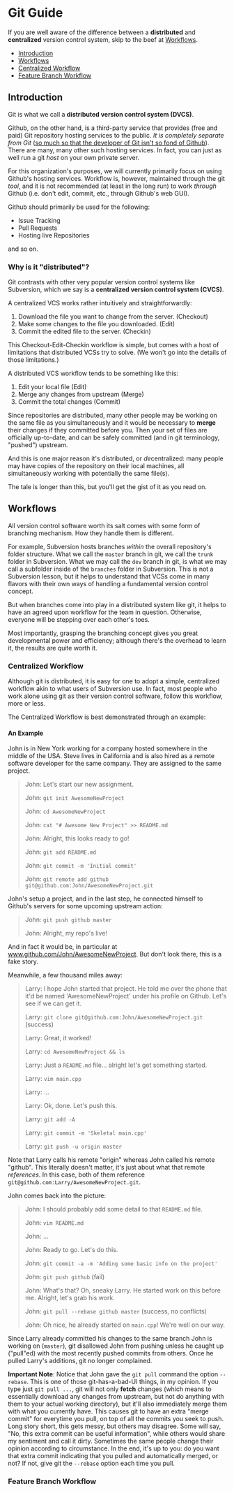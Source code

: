 # Git Guide

If you are well aware of the difference between a **distributed** and **centralized** version control system, skip to the beef at [Workflows](#workflows).

-  [Introduction](#introduction)
-  [Workflows](#workflows)
  -  [Centralized Workflow](#centralized-workflow)
  -  [Feature Branch Workflow](#feature-branch-workflow)

## Introduction

Git is what we call a **distributed version control system (DVCS)**.

Github, on the other hand, is a third-party service that provides (free and paid) Git repository hosting services to the public. *It is completely separate from Git* ([so much so that the developer of Git isn't so fond of Github](https://github.com/torvalds/linux/pull/17#issuecomment-5654674)). There are many, many other such hosting services. In fact, you can just as well run a git *host* on your own private server.

For this organization's purposes, we will currently primarily focus on using Github's hosting services. Workflow is, however, maintained through the git *tool*, and it is not recommended (at least in the long run) to work *through* Github (i.e. don't edit, commit, etc., through Github's web GUI).

Github should primarily be used for the following:

-  Issue Tracking
-  Pull Requests
-  Hosting live Repositories

and so on.

### Why is it "distributed"?

Git contrasts with other very popular version control systems like Subversion, which we say is a **centralized version control system (CVCS)**.

A centralized VCS works rather intuitively and straightforwardly:

1.  Download the file you want to change from the server. (Checkout)
2.  Make some changes to the file you downloaded. (Edit)
3.  Commit the edited file to the server. (Checkin)

This Checkout-Edit-Checkin workflow is simple, but comes with a host of limitations that distributed VCSs try to solve. (We won't go into the details of those limitations.)

A distributed VCS workflow tends to be something like this:

1.  Edit your local file (Edit)
2.  Merge any changes from upstream (Merge)
3.  Commit the total changes (Commit)

Since repositories are distributed, many other people may be working on the same file as you simultaneously and it would be necessary to **merge** their changes if they committed before you. Then your set of files are officially up-to-date, and can be safely committed (and in git terminology, "pushed") upstream.

And this is one major reason it's distributed, or *de*centralized: many people may have copies of the repository on their local machines, all simultaneously working with potentially the same file(s).

The tale is longer than this, but you'll get the gist of it as you read on.

## Workflows

All version control software worth its salt comes with some form of branching mechanism. How they handle them is different.

For example, Subversion hosts branches *within* the overall repository's folder structure. What we call the `master` branch in git, we call the `trunk` folder in Subversion. What we may call the `dev` branch in git, is what we may call a subfolder inside of the `branches` folder in Subversion. This is not a Subversion lesson, but it helps to understand that VCSs come in many flavors with their own ways of handling a fundamental version control concept.

But when branches come into play in a distributed system like git, it helps to have an agreed upon workflow for the team in question. Otherwise, everyone will be stepping over each other's toes.

Most importantly, grasping the branching concept gives you great developmental power and efficiency; although there's the overhead to learn it, the results are quite worth it.

### Centralized Workflow

Although git is distributed, it is easy for one to adopt a simple, centralized workflow akin to what users of Subversion use. In fact, most people who work alone using git as their version control software, follow this workflow, more or less.

The Centralized Workflow is best demonstrated through an example:

#### An Example

John is in New York working for a company hosted somewhere in the middle of the USA. Steve lives in California and is also hired as a remote software developer for the same company. They are assigned to the same project.

> John: Let's start our new assignment.
>
> John: `git init AwesomeNewProject`
>
> John: `cd AwesomeNewProject`
>
> John: `cat "# Awesome New Project" >> README.md`
>
> John: Alright, this looks ready to go!
>
> John: `git add README.md`
>
> John: `git commit -m 'Initial commit'`
>
> John: `git remote add github git@github.com:John/AwesomeNewProject.git`

John's setup a project, and in the last step, he connected himself to Github's servers for some upcoming upstream action:

> John: `git push github master`
>
> John: Alright, my repo's live!

And in fact it would be, in particular at www.github.com/John/AwesomeNewProject. But don't look there, this is a fake story.

Meanwhile, a few thousand miles away:

> Larry: I hope John started that project. He told me over the phone that it'd be named 'AwesomeNewProject' under his profile on Github. Let's see if we can get it.
>
> Larry: `git clone git@github.com:John/AwesomeNewProject.git` (success)
>
> Larry: Great, it worked!
>
> Larry: `cd AwesomeNewProject && ls`
>
> Larry: Just a `README.md` file... alright let's get something started.
>
> Larry: `vim main.cpp`
>
> Larry: ...
>
> Larry: Ok, done. Let's push this.
>
> Larry: `git add -A`
>
> Larry: `git commit -m 'Skeletal main.cpp'`
>
> Larry: `git push -u origin master`

Note that Larry calls his remote "origin" whereas John called his remote "github". This literally doesn't matter, it's just about what that remote *references*. In this case, both of them reference `git@github.com:Larry/AwesomeNewProject.git`.

John comes back into the picture:

> John: I should probably add some detail to that `README.md` file.
>
> John: `vim README.md`
>
> John: ...
>
> John: Ready to go. Let's do this.
>
> John: `git commit -a -m 'Adding some basic info on the project'`
>
> John: `git push github` (fail)
>
> John: What's that? Oh, sneaky Larry. He started work on this before me. Alright, let's grab his work.
>
> John: `git pull --rebase github master` (success, no conflicts)
>
> John: Oh nice, he already started on `main.cpp`! We're well on our way.

Since Larry already committed his changes to the same branch John is working on (`master`), git disallowed John from pushing unless he caught up ("pull"ed) with the most recently pushed commits from others. Once he pulled Larry's additions, git no longer complained.

**Important Note**: Notice that John gave the `git pull` command the option `--rebase`. This is one of those git-has-a-bad-UI things, in my opinion. If you type just `git pull ...`, git will not only **fetch** changes (which means to essentially download any changes from upstream, but not do anything with them to your actual working directory), but it'll also immediately merge them with what you currently have. This causes git to have an extra "merge commit" for everytime you pull, on top of all the commits you seek to push. Long story short, this gets messy, but others may disagree. Some will say, "No, this extra commit can be useful information", while others would share my sentiment and call it dirty. Sometimes the same people change their opinion according to circumstance. In the end, it's up to you: do you want that extra commit indicating that you pulled and automatically merged, or not? If not, give git the `--rebase` option each time you pull.

### Feature Branch Workflow
